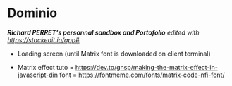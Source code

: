 # Dominio
***Richard PERRET's personnal sandbox and Portofolio***
*edited with https://stackedit.io/app#*

 - Loading screen (until Matrix font is downloaded on client terminal)

 - Matrix effect
	tuto = https://dev.to/gnsp/making-the-matrix-effect-in-javascript-din
	font = https://fontmeme.com/fonts/matrix-code-nfi-font/